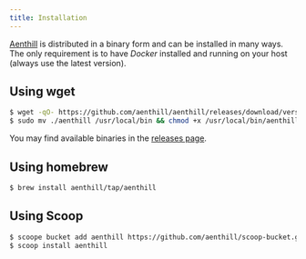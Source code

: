 ```yaml
---
title: Installation
---
```


[Aenthill](https://github.com/aenthill/aenthill) is distributed in a binary form and can be installed in many ways.
The only requirement is to have *Docker* installed and running on your host (always use the latest version).

## Using wget

```bash
$ wget -qO- https://github.com/aenthill/aenthill/releases/download/version/binary.tar.gz | tar xvz -C .
$ sudo mv ./aenthill /usr/local/bin && chmod +x /usr/local/bin/aenthill
```

You may find available binaries in the [releases page](https://github.com/aenthill/aenthill/releases/).

## Using homebrew

```bash
$ brew install aenthill/tap/aenthill
```

## Using Scoop

```bash
$ scoope bucket add aenthill https://github.com/aenthill/scoop-bucket.git
$ scoop install aenthill
```